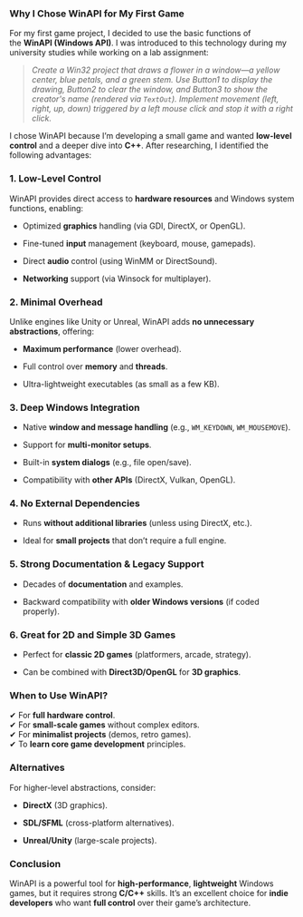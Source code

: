 ### **Why I Chose WinAPI for My First Game**

For my first game project, I decided to use the basic functions of the **WinAPI (Windows API)**. I was introduced to this technology during my university studies while working on a lab assignment:

> _Create a Win32 project that draws a flower in a window—a yellow center, blue petals, and a green stem. Use Button1 to display the drawing, Button2 to clear the window, and Button3 to show the creator's name (rendered via `TextOut`). Implement movement (left, right, up, down) triggered by a left mouse click and stop it with a right click._

I chose WinAPI because I’m developing a small game and wanted **low-level control** and a deeper dive into **C++**. After researching, I identified the following advantages:

### **1. Low-Level Control**

WinAPI provides direct access to **hardware resources** and Windows system functions, enabling:

- Optimized **graphics** handling (via GDI, DirectX, or OpenGL).
    
- Fine-tuned **input** management (keyboard, mouse, gamepads).
    
- Direct **audio** control (using WinMM or DirectSound).
    
- **Networking** support (via Winsock for multiplayer).
    

### **2. Minimal Overhead**

Unlike engines like Unity or Unreal, WinAPI adds **no unnecessary abstractions**, offering:

- **Maximum performance** (lower overhead).
    
- Full control over **memory** and **threads**.
    
- Ultra-lightweight executables (as small as a few KB).
    

### **3. Deep Windows Integration**

- Native **window and message handling** (e.g., `WM_KEYDOWN`, `WM_MOUSEMOVE`).
    
- Support for **multi-monitor setups**.
    
- Built-in **system dialogs** (e.g., file open/save).
    
- Compatibility with **other APIs** (DirectX, Vulkan, OpenGL).
    

### **4. No External Dependencies**

- Runs **without additional libraries** (unless using DirectX, etc.).
    
- Ideal for **small projects** that don’t require a full engine.
    

### **5. Strong Documentation & Legacy Support**

- Decades of **documentation** and examples.
    
- Backward compatibility with **older Windows versions** (if coded properly).
    

### **6. Great for 2D and Simple 3D Games**

- Perfect for **classic 2D games** (platformers, arcade, strategy).
    
- Can be combined with **Direct3D/OpenGL** for **3D graphics**.
    

### **When to Use WinAPI?**

✔ For **full hardware control**.  
✔ For **small-scale games** without complex editors.  
✔ For **minimalist projects** (demos, retro games).  
✔ To **learn core game development** principles.

### **Alternatives**

For higher-level abstractions, consider:

- **DirectX** (3D graphics).
    
- **SDL/SFML** (cross-platform alternatives).
    
- **Unreal/Unity** (large-scale projects).
    

### **Conclusion**

WinAPI is a powerful tool for **high-performance**, **lightweight** Windows games, but it requires strong **C/C++** skills. It’s an excellent choice for **indie developers** who want **full control** over their game’s architecture.
